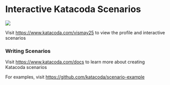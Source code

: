 # Interactive Katacoda Scenarios

[![](http://shields.katacoda.com/katacoda/vismay25/count.svg)](https://www.katacoda.com/vismay25 "Get your profile on Katacoda.com")

Visit https://www.katacoda.com/vismay25 to view the profile and interactive scenarios

### Writing Scenarios
Visit https://www.katacoda.com/docs to learn more about creating Katacoda scenarios

For examples, visit https://github.com/katacoda/scenario-example
